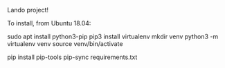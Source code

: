Lando project!

To install, from Ubuntu 18.04:

sudo apt install python3-pip
pip3 install virtualenv
mkdir venv
python3 -m virtualenv venv
source venv/bin/activate

pip install pip-tools
pip-sync requirements.txt

